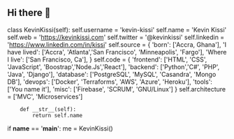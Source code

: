 ## Hi there 👋

class KevinKissi(self):
        self.username = 'kevin-kissi'
        self.name = 'Kevin Kissi'
        self.web = 'https://kevinkissi.com'
        self.twitter = '@kevinkissi'
        self.linkedin = 'https://www.linkedin.com/in/kissi'
        self.source = {
            'born': ['Accra, Ghana'],
            'I have lived': ['Accra', 'Atlanta','San Francisco', 'Minneapolis', 'Fargo'],
            'Where I live': ['San Francisco, Ca'],
        }
        self.code = {
            'frontend': ['HTML', 'CSS', 'JavaScript', 'Boostrap','Node.Js','React'],
            'backend': ['Python','C#', 'PHP', 'Java', 'Django'],
            'database': ['PostgreSQL', 'MySQL', 'Casandra', 'Mongo DB'],
            'devops': ['Docker', 'Terraforms', 'AWS', 'Azure', 'Heroku'],
            'tools': ['You name it'],
            'misc': ['Firebase', 'SCRUM', 'GNU/Linux']
        }
        self.architecture = ['MVC', 'Microservices']

        def __str__(self):
            return self.name


if __name__ == '__main__':
    me = KevinKissi()










<!--
**AbdylGaniwu/AbdylGaniwu** is a ✨ _special_ ✨ repository because its `README.md` (this file) appears on your GitHub profile.

Here are some ideas to get you started:

- 🔭 I’m currently working on ...
- 🌱 I’m currently learning ...
- 👯 I’m looking to collaborate on ...
- 🤔 I’m looking for help with ...
- 💬 Ask me about ...
- 📫 How to reach me: ...
- 😄 Pronouns: ...
- ⚡ Fun fact: ...
-->
